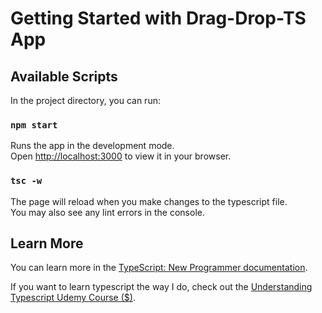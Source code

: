 # Getting Started with Drag-Drop-TS App

## Available Scripts

In the project directory, you can run:

### `npm start`

Runs the app in the development mode.\
Open [http://localhost:3000](http://localhost:3000) to view it in your browser.

### `tsc -w`

The page will reload when you make changes to the typescript file.\
You may also see any lint errors in the console.

## Learn More

You can learn more in the [TypeScript: New Programmer documentation](https://www.typescriptlang.org/docs/handbook/typescript-from-scratch.html).

If you want to learn typescript the way I do, check out the [Understanding Typescript Udemy Course ($)](https://www.udemy.com/course/understanding-typescript/).
